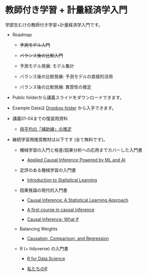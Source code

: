 # 教師付き学習 + 計量経済学入門

学部生むけの教師付き学習+計量経済学入門です。

- Roadmap

    - ~~予測モデル入門~~
    
    - ~~バランス後の比較入門~~
    
    - 予測モデル発展: モデル集計
    
    - バランス後の比較発展: 予測モデルの直接的活用
    
    - バランス後の比較発展: 異質性の推定

- Public folderから講義スライドをダウンロードできます。

- Example Dataは [Dropbox folder](https://www.dropbox.com/scl/fi/estldgvyygab7z8ugzcnr/Example.csv?rlkey=w05xenuurkz88ze2uhoi9qe79&dl=0) から入手できます。

- 講義01-04までの復習用資料

    - [母平均の「補助線」の推定](https://github.com/tetokawata/NoteBLP)

- 継続学習用推奨教材は以下です (全て無料です)。

    - 機械学習の入門と格差/因果分析への応用までカバーした入門書

        - [Applied Causal Inference Powered by ML and AI](https://causalml-book.org/)

    - 定評のある機械学習の入門書

        - [Introduction to Statistical Learning](https://www.statlearning.com/)

    - 因果推論の現代的入門書

        - [Causal Inference: A Statistical Learning Approach](https://web.stanford.edu/~swager/causal_inf_book.pdf)
    
        - [A first course in causal inference](https://arxiv.org/abs/2305.18793)
        
        - [Causal Inference: What If](https://www.hsph.harvard.edu/miguel-hernan/causal-inference-book/)
    
    - Balancing Weights
    
        - [Causation, Comparison, and Regression](https://hdsr.mitpress.mit.edu/pub/1ybwbmlw/release/2)
    
    - R (+ tidyverse) の入門書
    
        - [R for Data Science](https://r4ds.hadley.nz/)
        
        - [私たちのR](https://www.jaysong.net/RBook/)
    
        